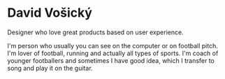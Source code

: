 # David Vošický 

Designer who love great products based on user experience.

I'm person who usually you can see on the computer or on football pitch. I'm lover of football, running and actually all types of sports. I'm coach of younger footballers and sometimes I have good idea, which I transfer to song and play it on the guitar.
